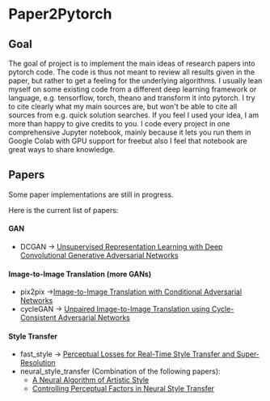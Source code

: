 # Paper2Pytorch
 
## Goal

The goal of project is to implement the main ideas of research papers into pytorch code. The code is thus not meant to review all results given in the paper, but rather to get a feeling for the underlying algorithms. I usually lean myself on some existing code from a different deep learning framework or language, e.g. tensorflow, torch, theano and transform it into pytorch. I try to cite clearly what my main sources are, but won't be able to cite all sources from e.g. quick solution searches. If you feel I used your idea, I am more than happy to give credits to you.
I code every project in one comprehensive Jupyter notebook, mainly because it lets you run them in Google Colab with GPU support for freebut also I feel that notebook are great ways to share knowledge.

## Papers

Some paper implementations are still in progress. 

Here is the current list of papers:
#### GAN
* DCGAN -> [Unsupervised Representation Learning with Deep Convolutional Generative Adversarial Networks](https://arxiv.org/abs/1511.06434)
#### Image-to-Image Translation (more GANs)
* pix2pix ->[Image-to-Image Translation with Conditional Adversarial Networks](https://arxiv.org/abs/1611.07004)
* cycleGAN -> [Unpaired Image-to-Image Translation using Cycle-Consistent Adversarial Networks](https://arxiv.org/abs/1703.10593)
#### Style Transfer
* fast_style -> [Perceptual Losses for Real-Time Style Transfer and Super-Resolution](https://cs.stanford.edu/people/jcjohns/eccv16/)
* neural_style_transfer (Combination of the following papers):
    - [A Neural Algorithm of Artistic Style](https://arxiv.org/abs/1508.06576)
    - [Controlling Perceptual Factors in Neural Style Transfer](https://arxiv.org/abs/1611.07865)
